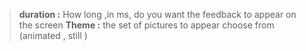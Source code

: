 > **duration :**
How long ,in ms, do you want the feedback to appear on the screen
> **Theme :**
the set of pictures to appear choose from (animated , still )
